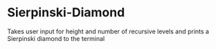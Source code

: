 # Sierpinski-Diamond
Takes user input for height and number of recursive levels and prints a Sierpinski diamond to the terminal
